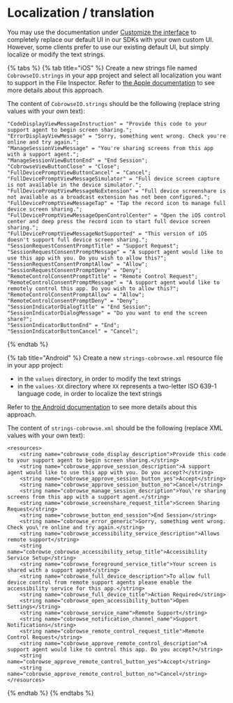 # Localization / translation

You may use the documentation under [Customize the interface](./) to completely replace our default UI in our SDKs with your own custom UI. However, some clients prefer to use our existing default UI, but simply localize or modify the text strings.

{% tabs %}
{% tab title="iOS" %}
Create a new strings file named `CobrowseIO.strings` in your app project and select all localization you want to support in the File Inspector. Refer to [the Apple documentation](https://developer.apple.com/documentation/xcode/localization) to see more details about this approach.

The content of `CobrowseIO.strings` should be the following \(replace string values with your own text\):

```text
"CodeDisplayViewMessageInstruction" = "Provide this code to your support agent to begin screen sharing.";
"ErrorDisplayViewMessage" = "Sorry, something went wrong. Check you're online and try again.";
"ManageSessionViewMessage" = "You're sharing screens from this app with a support agent.";
"ManageSessionViewButtonEnd" = "End Session";
"CobrowseViewButtonClose" = "Close";
"FullDevicePromptViewButtonCancel" = "Cancel";
"FullDevicePromptViewMessageSimulator" = "Full device screen capture is not available in the device simulator.";
"FullDevicePromptViewMessageNoExtension" = "Full device screenshare is not available as a broadcast extension has not been configured.";
"FullDevicePromptViewMessageTap" = "Tap the record icon to manage full device screen sharing.";
"FullDevicePromptViewMessageOpenControlCenter" = "Open the iOS control center and deep press the record icon to start full device screen sharing.";
"FullDevicePromptViewMessageNotSupported" = "This version of iOS doesn't support full device screen sharing.";
"SessionRequestConsentPromptTitle" = "Support Request";
"SessionRequestConsentPromptMessage" = "A support agent would like to use this app with you. Do you wish to allow this?";
"SessionRequestConsentPromptAllow" = "Allow";
"SessionRequestConsentPromptDeny" = "Deny";
"RemoteControlConsentPromptTitle" = "Remote Control Request";
"RemoteControlConsentPromptMessage" = "A support agent would like to remotely control this app. Do you wish to allow this?";
"RemoteControlConsentPromptAllow" = "Allow";
"RemoteControlConsentPromptDeny" = "Deny";
"SessionIndicatorDialogTitle" = "End Session";
"SessionIndicatorDialogMessage" = "Do you want to end the screen share?";
"SessionIndicatorButtonEnd" = "End";
"SessionIndicatorButtonCancel" = "Cancel";
```
{% endtab %}

{% tab title="Android" %}
Create a new `strings-cobrowse.xml` resource file in your app project:

* in the `values` directory, in order to modify the text strings
* in the `values-XX` directory where `XX` represents a two-letter ISO 639-1 language code, in order to localize the text strings

Refer to [the Android documentation](https://developer.android.com/guide/topics/resources/localization) to see more details about this approach.

The content of `strings-cobrowse.xml` should be the following \(replace XML values with your own text\):

```markup
<resources>
    <string name="cobrowse_code_display_description">Provide this code to your support agent to begin screen sharing.</string>
    <string name="cobrowse_approve_session_description">A support agent would like to use this app with you. Do you accept?</string>
    <string name="cobrowse_approve_session_button_yes">Accept</string>
    <string name="cobrowse_approve_session_button_no">Cancel</string>
    <string name="cobrowse_manage_session_description">You\'re sharing screens from this app with a support agent.</string>
    <string name="cobrowse_screenshare_request_title">Screen Sharing Request</string>
    <string name="cobrowse_button_end_session">End Session</string>
    <string name="cobrowse_error_generic">Sorry, something went wrong. Check you\'re online and try again.</string>
    <string name="cobrowse_accessibility_service_description">Allows remote support</string>
    <string name="cobrowse_cobrowse_accessibility_setup_title">Accessibility Service Setup</string>
    <string name="cobrowse_foreground_service_title">Your screen is shared with a support agent</string>
    <string name="cobrowse_full_device_description">To allow full device control from remote support agents please enable the accessibility service for this app.</string>
    <string name="cobrowse_full_device_title">Action Required</string>
    <string name="cobrowse_open_accessibility_button">Open Settings</string>
    <string name="cobrowse_service_name">Remote Support</string>
    <string name="cobrowse_notification_channel_name">Support Notifications</string>
    <string name="cobrowse_remote_control_request_title">Remote Control Request</string>
    <string name="cobrowse_approve_remote_control_description">A support agent would like to control this app. Do you accept?</string>
    <string name="cobrowse_approve_remote_control_button_yes">Accept</string>
    <string name="cobrowse_approve_remote_control_button_no">Cancel</string>
</resources>
```
{% endtab %}
{% endtabs %}

